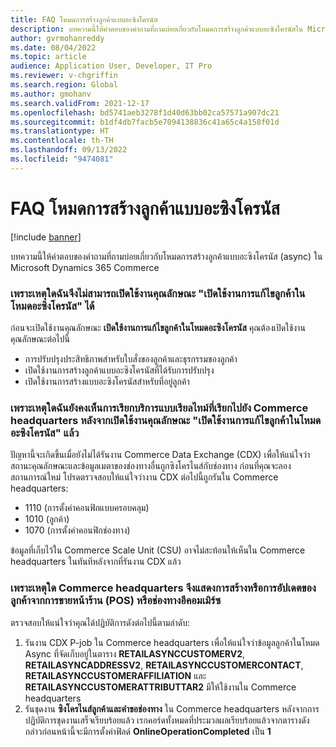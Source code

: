 ```yaml
---
title: FAQ โหมดการสร้างลูกค้าแบบอะซิงโครนัส
description: บทความนี้ให้คำตอบของคำถามที่ถามบ่อยเกี่ยวกับโหมดการสร้างลูกค้าแบบอะซิงโครนัสใน Microsoft Dynamics 365 Commerce
author: gvrmohanreddy
ms.date: 08/04/2022
ms.topic: article
audience: Application User, Developer, IT Pro
ms.reviewer: v-chgriffin
ms.search.region: Global
ms.author: gmohanv
ms.search.validFrom: 2021-12-17
ms.openlocfilehash: bd5741aeb3278f1d40d63bb02ca57571a907dc21
ms.sourcegitcommit: b1df4db7facb5e7094138836c41a65c4a158f01d
ms.translationtype: HT
ms.contentlocale: th-TH
ms.lasthandoff: 09/13/2022
ms.locfileid: "9474081"
---
```

# <a name="asynchronous-customer-creation-mode-faq"></a>FAQ โหมดการสร้างลูกค้าแบบอะซิงโครนัส

[!include [banner](includes/banner.md)]

บทความนี้ให้คำตอบของคำถามที่ถามบ่อยเกี่ยวกับโหมดการสร้างลูกค้าแบบอะซิงโครนัส (async) ใน Microsoft Dynamics 365 Commerce

### <a name="why-cant-i-enable-the-enable-editing-customers-in-asynchronous-mode-feature"></a>เพราะเหตุใดฉันจึงไม่สามารถเปิดใช้งานคุณลักษณะ "เปิดใช้งานการแก้ไขลูกค้าในโหมดอะซิงโครนัส" ได้

ก่อนจะเปิดใช้งานคุณลักษณะ **เปิดใช้งานการแก้ไขลูกค้าในโหมดอะซิงโครนัส** คุณต้องเปิดใช้งานคุณลักษณะต่อไปนี้

- การปรับปรุงประสิทธิภาพสำหรับใบสั่งของลูกค้าและธุรกรรมของลูกค้า
- เปิดใช้งานการสร้างลูกค้าแบบอะซิงโครนัสที่ได้รับการปรับปรุง
- เปิดใช้งานการสร้างแบบอะซิงโครนัสสำหรับที่อยู่ลูกค้า

### <a name="why-do-i-still-see-real-time-service-calls-made-to-commerce-headquarters-after-the-enable-editing-customers-in-asynchronous-mode-feature-is-enabled"></a>เพราะเหตุใดฉันยังคงเห็นการเรียกบริการแบบเรียลไทม์ที่เรียกไปยัง Commerce headquarters หลังจากเปิดใช้งานคุณลักษณะ "เปิดใช้งานการแก้ไขลูกค้าในโหมดอะซิงโครนัส" แล้ว

ปัญหานี้จะเกิดขึ้นเมื่อยังไม่ได้รันงาน Commerce Data Exchange (CDX) เพื่อให้แน่ใจว่าสถานะคุณลักษณะและข้อมูลเมตาของช่องทางอื่นถูกซิงโครไนส์กับช่องทาง ก่อนที่คุณจะลองสถานการณ์ใหม่ โปรดตรวจสอบให้แน่ใจว่างาน CDX ต่อไปนี้ถูกรันใน Commerce headquarters:

- 1110 (การตั้งค่าคอนฟิกแบบครอบคลุม)
- 1010 (ลูกค้า)
- 1070 (การตั้งค่าคอนฟิกช่องทาง)

ข้อมูลที่เก็บไว้ใน Commerce Scale Unit (CSU) อาจไม่สะท้อนให้เห็นใน Commerce headquarters ในทันทีหลังจากที่รันงาน CDX แล้ว

### <a name="why-doesnt-commerce-headquarters-show-customer-creation-or-updates-from-the-point-of-sale-pos-or-e-commerce-channel"></a>เพราะเหตุใด Commerce headquarters จึงแสดงการสร้างหรือการอัปเดตของลูกค้าจากการขายหน้าร้าน (POS) หรือช่องทางอีคอมเมิร์ซ

ตรวจสอบให้แน่ใจว่าคุณได้ปฏิบัติการดังต่อไปนี้ตามลำดับ:

1. รันงาน CDX P-job ใน Commerce headquarters เพื่อให้แน่ใจว่าข้อมูลลูกค้าในโหมด Async ที่จัดเก็บอยู่ในตาราง **RETAILASYNCCUSTOMERV2**, **RETAILASYNCADDRESSV2**, **RETAILASYNCCUSTOMERCONTACT**, **RETAILASYNCCUSTOMERAFFILIATION** และ **RETAILASYNCCUSTOMERATTRIBUTTAR2** มีให้ใช้งานใน Commerce headquarters
1. รันชุดงาน **ซิงโครไนส์ลูกค้าและคำขอช่องทาง** ใน Commerce headquarters หลังจากการปฏิบัติการชุดงานเสร็จเรียบร้อยแล้ว เรกคอร์ดทั้งหมดที่ประมวลผลเรียบร้อยแล้วจากตารางดังกล่าวก่อนหน้านี้จะมีการตั้งค่าฟิลด์ **OnlineOperationCompleted** เป็น **1**
